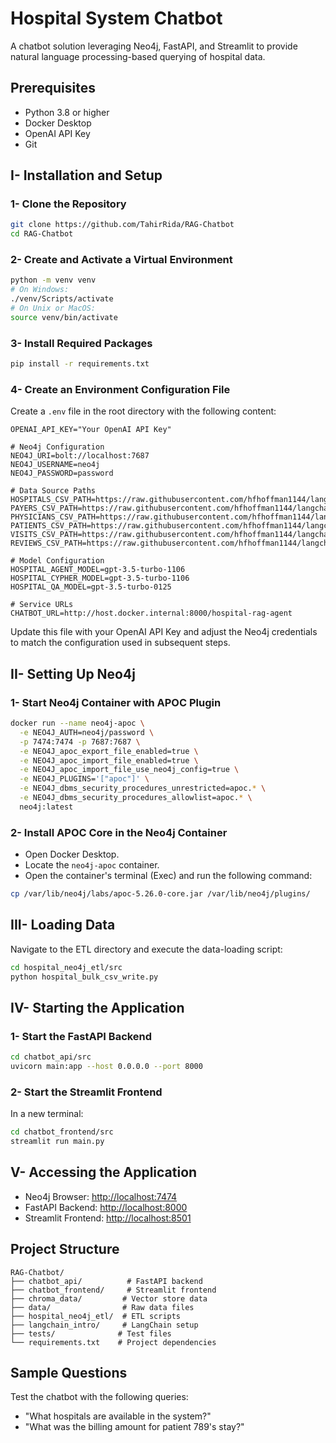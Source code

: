 # Hospital System Chatbot

A chatbot solution leveraging Neo4j, FastAPI, and Streamlit to provide natural language processing-based querying of hospital data.

## Prerequisites
- Python 3.8 or higher
- Docker Desktop
- OpenAI API Key
- Git

## I- Installation and Setup

### 1- Clone the Repository
```bash
git clone https://github.com/TahirRida/RAG-Chatbot
cd RAG-Chatbot
```

### 2- Create and Activate a Virtual Environment
```bash
python -m venv venv
# On Windows:
./venv/Scripts/activate
# On Unix or MacOS:
source venv/bin/activate
```

### 3- Install Required Packages
```bash
pip install -r requirements.txt
```

### 4- Create an Environment Configuration File
Create a `.env` file in the root directory with the following content:

```env
OPENAI_API_KEY="Your OpenAI API Key"

# Neo4j Configuration
NEO4J_URI=bolt://localhost:7687
NEO4J_USERNAME=neo4j
NEO4J_PASSWORD=password

# Data Source Paths
HOSPITALS_CSV_PATH=https://raw.githubusercontent.com/hfhoffman1144/langchain_neo4j_rag_app/main/data/hospitals.csv
PAYERS_CSV_PATH=https://raw.githubusercontent.com/hfhoffman1144/langchain_neo4j_rag_app/main/data/payers.csv
PHYSICIANS_CSV_PATH=https://raw.githubusercontent.com/hfhoffman1144/langchain_neo4j_rag_app/main/data/physicians.csv
PATIENTS_CSV_PATH=https://raw.githubusercontent.com/hfhoffman1144/langchain_neo4j_rag_app/main/data/patients.csv
VISITS_CSV_PATH=https://raw.githubusercontent.com/hfhoffman1144/langchain_neo4j_rag_app/main/data/visits.csv
REVIEWS_CSV_PATH=https://raw.githubusercontent.com/hfhoffman1144/langchain_neo4j_rag_app/main/data/reviews.csv

# Model Configuration
HOSPITAL_AGENT_MODEL=gpt-3.5-turbo-1106
HOSPITAL_CYPHER_MODEL=gpt-3.5-turbo-1106
HOSPITAL_QA_MODEL=gpt-3.5-turbo-0125

# Service URLs
CHATBOT_URL=http://host.docker.internal:8000/hospital-rag-agent
```

Update this file with your OpenAI API Key and adjust the Neo4j credentials to match the configuration used in subsequent steps.

## II- Setting Up Neo4j

### 1- Start Neo4j Container with APOC Plugin
```bash
docker run --name neo4j-apoc \
  -e NEO4J_AUTH=neo4j/password \
  -p 7474:7474 -p 7687:7687 \
  -e NEO4J_apoc_export_file_enabled=true \
  -e NEO4J_apoc_import_file_enabled=true \
  -e NEO4J_apoc_import_file_use_neo4j_config=true \
  -e NEO4J_PLUGINS='["apoc"]' \
  -e NEO4J_dbms_security_procedures_unrestricted=apoc.* \
  -e NEO4J_dbms_security_procedures_allowlist=apoc.* \
  neo4j:latest
```

### 2- Install APOC Core in the Neo4j Container
- Open Docker Desktop.
- Locate the `neo4j-apoc` container.
- Open the container's terminal (Exec) and run the following command:

```bash
cp /var/lib/neo4j/labs/apoc-5.26.0-core.jar /var/lib/neo4j/plugins/
```

## III- Loading Data
Navigate to the ETL directory and execute the data-loading script:

```bash
cd hospital_neo4j_etl/src
python hospital_bulk_csv_write.py
```

## IV- Starting the Application

### 1- Start the FastAPI Backend
```bash
cd chatbot_api/src
uvicorn main:app --host 0.0.0.0 --port 8000
```

### 2- Start the Streamlit Frontend
In a new terminal:
```bash
cd chatbot_frontend/src
streamlit run main.py
```

## V- Accessing the Application
- Neo4j Browser: [http://localhost:7474](http://localhost:7474)
- FastAPI Backend: [http://localhost:8000](http://localhost:8000)
- Streamlit Frontend: [http://localhost:8501](http://localhost:8501)

## Project Structure
```
RAG-Chatbot/
├── chatbot_api/          # FastAPI backend
├── chatbot_frontend/     # Streamlit frontend
├── chroma_data/         # Vector store data
├── data/                # Raw data files
├── hospital_neo4j_etl/  # ETL scripts
├── langchain_intro/     # LangChain setup
├── tests/              # Test files
└── requirements.txt    # Project dependencies
```

## Sample Questions
Test the chatbot with the following queries:
- "What hospitals are available in the system?"
- "What was the billing amount for patient 789's stay?"
